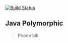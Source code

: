 [![Build Status](https://travis-ci.org/Gideon877/phone-bill-java.svg?branch=master)](https://travis-ci.org/Gideon877/phone-bill-java)
## Java Polymorphic 

> Phone bill